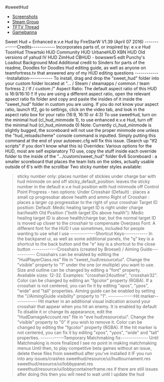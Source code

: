 #sweetHud
- [Screenshots](http://imgur.com/a/aZqCd)
- [Steam Group](http://steamcommunity.com/groups/sweethud)
- [TFTV Thread](http://www.teamfortress.tv/32671/sweethud)
- [Gamebanna](http://tf2.gamebanana.com/guis/30656)

Sweet Hud + Enhanced e.v.e Hud by FireStarW
V1.39 (April 07 2016)
-------------Credits------------
Incorporates parts of, or inspired by:
e.v.e Hud
ToonHud
Thwartski HUD
Community HUD
UrbaneHUD
KBN HUD
Old versions of yahud
IV HUD
ZimHud
CBHUD - bowswer5 edit
Punchy's Loadout Background Mod
Additional credit to Sinders for parts of the readme, Doodles for Doodles Hud editing guide, as well as anyone on teamfortress.tv that answered any of my HUD editing questions
-------------Installation------------
To install, drag and drop the "sweet_hud" folder into your custom folder located at "... / Steam / steamapps / common / team fortress 2 / tf / custom /"
Aspect Ratio:
The default aspect ratio of this HUD is 16:9/16:10 !!
If you are using a different aspect ratio, open the relevant apsect ratio fix folder and copy and paste the insides of it inside the "sweet_hud" folder in custom you are using.
If you do not know your aspect ratio, launch tf2, go to settings, click on the video tab, and look in the aspect ratio box for your ratio (16:9, 16:10 or 4:3)
To use sweetHud, turn on the minimal hud (cl_hud_minmode 1), to use enhanced e.v.e Hud, turn off the minimal hud (cl_hud_minmode 0)
Note: Currently cl_hud_minmode is slightly bugged, the scoreboard will not use the proper minmode one unless the "hud_reloadscheme" console command is inputted. Simply putting this command at the end of your autoexec.cfg will fix this issue. (Search up "tf2 scripts" if you don't know what this is)
Overrides: Various options for the HUD, most are self explanatory
TO use, copy the stuff inside each override folder to the inside of the ".../custom/sweet_hud" folder
6v6 Scoreboard : a smaller scoreboard that places the team lists on the sides, actually usable outside of 6's with the scrollbar
Two sticky number styles available:
>sticky number only: places number of stickies under charge bar with hud minmode on and off
>sticky_default_position: leaves the sticky number in the default e.v.e hud position with hud minmode off
Control Point Progress - two options:
Under Crosshair (Default) : places a small cp progressbar above health and ammo
Right of Crosshair : places a larger cp progressbar to the right of your crosshair
Target ID position:
>Default: Medic healing target ID is right under charge bar/health
>Old Position ("both target IDs above health"): Medic healing target ID is above health/charge bar, but the normal target ID is moved up closer to the crosshair to compensate
Overpass Font: A different font for the HUD I use sometimes, included for people wanting to use what I use
-------------Shortcut Keys------------
In the backpanel ui, as well as some additional panels, the "q" key is a shortcut to the back button and the "e" key is a shortcut to the close button
-------------Crosshairs (created by Broesel) / Aiming Guide------------
Crosshairs can be enabled by editing the "HudPlayerClass.res" file in "sweet_hud\resource\ui".
Change the "visible" property to "1" under the one (or multiple) you want to use.
Size and outline can be changed by editing a "font" property.
Available sizes: 12-32. Examples: "crosshair24outline", "crosshair32".
Color can be changed by editing an "fgcolor" property (RGBA).
If a crosshair is not centered, you can fix it by editing "xpos", "ypos", "wide" and "tall" properties.
Aiming guide can be enabled by setting the "//AimingGuide visibility" property to "1".
-------------Hit marker------------
Hit marker in an additional visual indication around your crosshair that appear when you hit an enemy.
It is enabled by default
To disable it or change its appearance, edit the "HudDamageAccount.res" file in "eve hud\resource\ui".
Change the "visible" property to "0" if you wish to remove it.
Color can be changed by editing the "fgcolor" property (RGBA).
If the hit marker is not centered, you can fix it by editing "xpos", "ypos", "wide" and "tall" properties.
------------Temporary Matchmaking fix--------------
Until Matchmaking is more finalized I see no point in making matchmaking menus
Until then, to play competitve beta games without an issue, delete these files from sweethud after you've installed it IF you run into any issues/crashes
sweethud/resource/ui/hudtournament.res
sweethud/resource/ui/lobbypanel.res
sweethud/resource/ui/lobbycontainerframe.res
if there are still issues after doing this then you will need to wait until I update the hud
